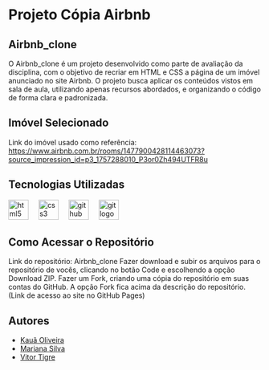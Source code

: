 # Projeto Cópia Airbnb
## Airbnb_clone
O Airbnb_clone é um projeto desenvolvido como parte de avaliação da disciplina, com o objetivo de recriar em HTML e CSS a página de um imóvel anunciado no site Airbnb. O projeto busca aplicar os conteúdos vistos em sala de aula, utilizando apenas recursos abordados, e organizando o código de forma clara e padronizada.

## Imóvel Selecionado
Link do imóvel usado como referência: https://www.airbnb.com.br/rooms/1477900428114463073?source_impression_id=p3_1757288010_P3or0Zh494UTFR8u

## Tecnologias Utilizadas
<div align="left">
  <img src="https://cdn.jsdelivr.net/gh/devicons/devicon/icons/html5/html5-original.svg" width="40px" height="40" alt="html5 logo"  />
  <img width="12" />
  <img src="https://cdn.jsdelivr.net/gh/devicons/devicon/icons/css3/css3-original.svg" width="40px" height="40" alt="css3 logo"  />
  <img width="12" />
  <img src="https://cdn.jsdelivr.net/gh/devicons/devicon/icons/github/github-original.svg" width="40px" height="40" alt="github logo"  />
  <img width="12" />
  <img src="https://cdn.jsdelivr.net/gh/devicons/devicon/icons/git/git-original.svg" width="40px" height="40" alt="git logo"  />
</div>

## Como Acessar o Repositório
Link do repositório: Airbnb_clone
Fazer download e subir os arquivos para o repositório de vocês, clicando no botão Code e escolhendo a opção Download ZIP.
Fazer um Fork, criando uma cópia do repositório em suas contas do GitHub. A opção Fork fica acima da descrição do repositório.
(Link de acesso ao site no GitHub Pages)

## Autores

- [Kauã Oliveira](https://github.com/erasedmyself)  
- [Mariana Silva](https://github.com/Marirsil)
- [Vitor Tigre](https://github.com/VitorTigre)
